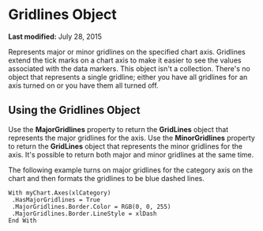 
# Gridlines Object

 **Last modified:** July 28, 2015

Represents major or minor gridlines on the specified chart axis. Gridlines extend the tick marks on a chart axis to make it easier to see the values associated with the data markers. This object isn't a collection. There's no object that represents a single gridline; either you have all gridlines for an axis turned on or you have them all turned off.

## Using the Gridlines Object

Use the  **MajorGridlines** property to return the **GridLines** object that represents the major gridlines for the axis. Use the **MinorGridlines** property to return the **GridLines** object that represents the minor gridlines for the axis. It's possible to return both major and minor gridlines at the same time.

The following example turns on major gridlines for the category axis on the chart and then formats the gridlines to be blue dashed lines.




```
With myChart.Axes(xlCategory) 
 .HasMajorGridlines = True 
 .MajorGridlines.Border.Color = RGB(0, 0, 255) 
 .MajorGridlines.Border.LineStyle = xlDash 
End With
```

